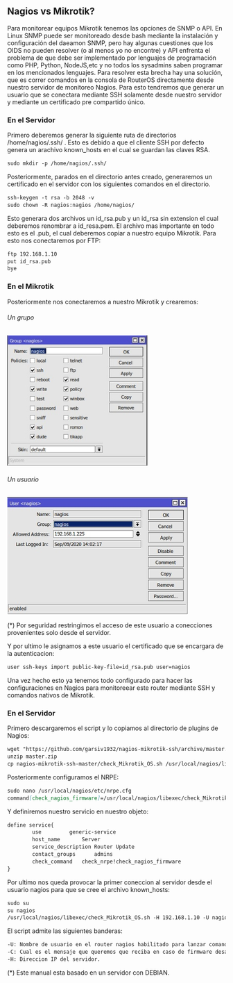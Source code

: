 ## Nagios vs Mikrotik?

Para monitorear equipos Mikrotik tenemos las opciones de SNMP o API. En Linux SNMP puede ser monitoreado desde bash mediante la instalación y configuración del daeamon SNMP, pero hay algunas cuestiones que los OIDS no pueden resolver (o al menos yo no encontre) y API enfrenta el problema de que debe ser implementado por lenguajes de programación como PHP, Python, NodeJS,etc y no todos  los sysadmins saben programar en los mencionados lenguajes.
Para resolver esta brecha hay una solución, que es correr comandos en la consola de RouterOS directamente desde nuestro servidor de monitoreo Nagios. Para esto tendremos que generar un usuario que se conectara mediante SSH solamente desde nuestro servidor y mediante un certificado pre compartido único. 


### En el Servidor

Primero deberemos generar la siguiente ruta de directorios /home/nagios/.ssh/ . Esto es debido a que el cliente SSH por defecto genera un arachivo known_hosts en el cual se guardan las claves RSA.

```markdown
sudo mkdir -p /home/nagios/.ssh/
```
Posteriormente, parados en el directorio antes creado, generaremos un certificado en el servidor con los siguientes comandos en el directorio.

```markdown
ssh-keygen -t rsa -b 2048 -v
sudo chown -R nagios:nagios /home/nagios/
```

Esto generara dos archivos un id_rsa.pub y un id_rsa sin extension el cual deberemos renombrar a id_resa.pem.
El archivo mas importante en todo esto es el .pub, el cual deberemos copiar a nuestro equipo Mikrotik. Para esto nos conectaremos por FTP:

```markdown
ftp 192.168.1.10   
put id_rsa.pub
bye
```

### En el Mikrotik

Posteriormente nos conectaremos a nuestro Mikrotik y crearemos:
###### Un grupo
![Success](https://github.com/garsiv1932/nagios-mikrotik-ssh/blob/master/grupo.jpg?raw=true)

###### Un usuario
![Success](https://github.com/garsiv1932/nagios-mikrotik-ssh/blob/master/usuario.jpg?raw=true)

(*) Por seguridad restringimos el acceso de este usuario a conecciones provenientes solo desde el servidor.

Y por ultimo le asignamos a este usuario el certificado que se encargara de la autenticacion:

```markdown
user ssh-keys import public-key-file=id_rsa.pub user=nagios
```

Una vez hecho esto ya tenemos todo configurado para hacer las configuraciones en Nagios para monitoreear este router mediante SSH y comandos nativos de Mikrotik.

### En el Servidor

Primero descargaremos el script y lo copiamos al directorio de plugins de Nagios:

```markdown
wget "https://github.com/garsiv1932/nagios-mikrotik-ssh/archive/master.zip"
unzip master.zip
cp nagios-mikrotik-ssh-master/check_Mikrotik_OS.sh /usr/local/nagios/libexec/ 
```
Posteriormente configuramos el NRPE:
```markdown
sudo nano /usr/local/nagios/etc/nrpe.cfg
command[check_nagios_firmware]=/usr/local/nagios/libexec/check_Mikrotik_OS.sh -H 192.168.1.10 -C
```

Y definiremos nuestro servicio en nuestro objeto:

```markdown
define service{
        use			generic-service
        host_name		Server
        service_description	Router Update
        contact_groups		admins
        check_command	check_nrpe!check_nagios_firmware
}
```

Por ultimo nos queda provocar la primer coneccion al servidor desde el usuario nagios para que se cree el archivo known_hosts:

```markdown
sudo su
su nagios
/usr/local/nagios/libexec/check_Mikrotik_OS.sh -H 192.168.1.10 -U nagios -C
```

El script admite las siguientes banderas:

```markdown
-U: Nombre de usuario en el router nagios habilitado para lanzar comandos.
-C: Cual es el mensaje que queremos que reciba en caso de firmware desactualizado, por defecto es CRITICAL.
-H: Direccion IP del servidor. 
```

(*) Este manual esta basado en un servidor con DEBIAN.
